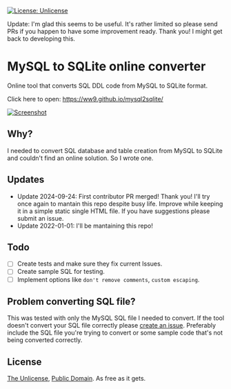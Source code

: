 [![License: Unlicense](https://img.shields.io/badge/license-Unlicense-blue.svg)](http://unlicense.org/)

Update: I'm glad this seems to be useful. It's rather limited so please send PRs if you happen to have some improvement ready. Thank you!
I might get back to developing this.

# MySQL to SQLite online converter

Online tool that converts SQL DDL code from MySQL to SQLite format.

Click here to open: https://ww9.github.io/mysql2sqlite/

[![Screenshot](/screenshot.png)](https://ww9.github.io/mysql2sqlite/)

## Why?

I needed to convert SQL database and table creation from MySQL to SQLite and couldn't find an online solution. So I wrote one.

## Updates

- Update 2024-09-24: First contributor PR merged! Thank you! I'll try once again to mantain this repo despite busy life. Improve while keeping it in a simple static single HTML file. If you have suggestions  please submit an issue.
- Update 2022-01-01: I'll be mantaining this repo!

## Todo

- [ ] Create tests and make sure they fix current Issues.
- [ ] Create sample SQL for testing.
- [ ] Implement options like `don't remove comments`,  `custom escaping`.

## Problem converting SQL file?

This was tested with only the MySQL SQL file I needed to convert. If the tool doesn't convert your SQL file correctly please [create an issue](https://github.com/ww9/mysql2sqlite/issues). Preferably include the SQL file you're trying to convert or some sample code that's not being converted correctly.

## License

[The Unlicense](http://unlicense.org/), [Public Domain](https://gist.github.com/ww9/4c4481fb7b55186960a34266078c88b1). As free as it gets.
